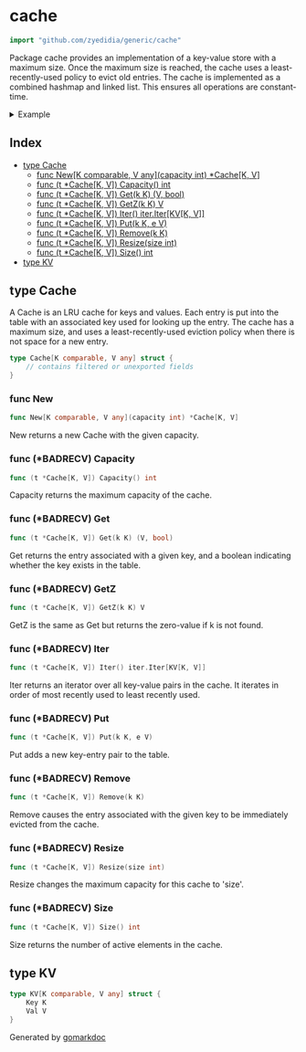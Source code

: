 <!-- Code generated by gomarkdoc. DO NOT EDIT -->

# cache

```go
import "github.com/zyedidia/generic/cache"
```

Package cache provides an implementation of a key\-value store with a maximum size\. Once the maximum size is reached\, the cache uses a least\-recently\-used policy to evict old entries\. The cache is implemented as a combined hashmap and linked list\. This ensures all operations are constant\-time\.

<details><summary>Example</summary>
<p>

```go
package main

import (
	"fmt"
	g "github.com/zyedidia/generic"
	"github.com/zyedidia/generic/cache"
)

func main() {
	c := cache.New[g.Int, g.Int](2)

	c.Put(42, 42)
	c.Put(10, 10)
	c.Get(42)
	c.Put(0, 0) // evicts 10

	c.Iter().For(func(kv cache.KV[g.Int, g.Int]) {
		fmt.Println(kv.Key)
	})
}
```

#### Output

```
0
42
```

</p>
</details>

## Index

- [type Cache](<#type-cache>)
  - [func New[K comparable, V any](capacity int) *Cache[K, V]](<#func-new>)
  - [func (t *Cache[K, V]) Capacity() int](<#func-badrecv-capacity>)
  - [func (t *Cache[K, V]) Get(k K) (V, bool)](<#func-badrecv-get>)
  - [func (t *Cache[K, V]) GetZ(k K) V](<#func-badrecv-getz>)
  - [func (t *Cache[K, V]) Iter() iter.Iter[KV[K, V]]](<#func-badrecv-iter>)
  - [func (t *Cache[K, V]) Put(k K, e V)](<#func-badrecv-put>)
  - [func (t *Cache[K, V]) Remove(k K)](<#func-badrecv-remove>)
  - [func (t *Cache[K, V]) Resize(size int)](<#func-badrecv-resize>)
  - [func (t *Cache[K, V]) Size() int](<#func-badrecv-size>)
- [type KV](<#type-kv>)


## type Cache

A Cache is an LRU cache for keys and values\. Each entry is put into the table with an associated key used for looking up the entry\. The cache has a maximum size\, and uses a least\-recently\-used eviction policy when there is not space for a new entry\.

```go
type Cache[K comparable, V any] struct {
    // contains filtered or unexported fields
}
```

### func New

```go
func New[K comparable, V any](capacity int) *Cache[K, V]
```

New returns a new Cache with the given capacity\.

### func \(\*BADRECV\) Capacity

```go
func (t *Cache[K, V]) Capacity() int
```

Capacity returns the maximum capacity of the cache\.

### func \(\*BADRECV\) Get

```go
func (t *Cache[K, V]) Get(k K) (V, bool)
```

Get returns the entry associated with a given key\, and a boolean indicating whether the key exists in the table\.

### func \(\*BADRECV\) GetZ

```go
func (t *Cache[K, V]) GetZ(k K) V
```

GetZ is the same as Get but returns the zero\-value if k is not found\.

### func \(\*BADRECV\) Iter

```go
func (t *Cache[K, V]) Iter() iter.Iter[KV[K, V]]
```

Iter returns an iterator over all key\-value pairs in the cache\. It iterates in order of most recently used to least recently used\.

### func \(\*BADRECV\) Put

```go
func (t *Cache[K, V]) Put(k K, e V)
```

Put adds a new key\-entry pair to the table\.

### func \(\*BADRECV\) Remove

```go
func (t *Cache[K, V]) Remove(k K)
```

Remove causes the entry associated with the given key to be immediately evicted from the cache\.

### func \(\*BADRECV\) Resize

```go
func (t *Cache[K, V]) Resize(size int)
```

Resize changes the maximum capacity for this cache to 'size'\.

### func \(\*BADRECV\) Size

```go
func (t *Cache[K, V]) Size() int
```

Size returns the number of active elements in the cache\.

## type KV

```go
type KV[K comparable, V any] struct {
    Key K
    Val V
}
```



Generated by [gomarkdoc](<https://github.com/princjef/gomarkdoc>)
